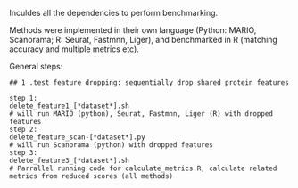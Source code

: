 Inculdes all the dependencies to perform benchmarking.

Methods were implemented in their own language (Python: MARIO, Scanorama; R: Seurat, Fastmnn, Liger), and benchmarked in R (matching accuracy and multiple metrics etc).

General steps:

```
## 1 .test feature dropping: sequentially drop shared protein features

step 1:
delete_feature1_[*dataset*].sh
# will run MARIO (python), Seurat, Fastmnn, Liger (R) with dropped features
step 2:
delete_feature_scan-[*dataset*].py
# will run Scanorama (python) with dropped features
step 3:
delete_feature3_[*dataset*].sh
# Parrallel running code for calculate_metrics.R, calculate related metrics from reduced scores (all methods)
```

